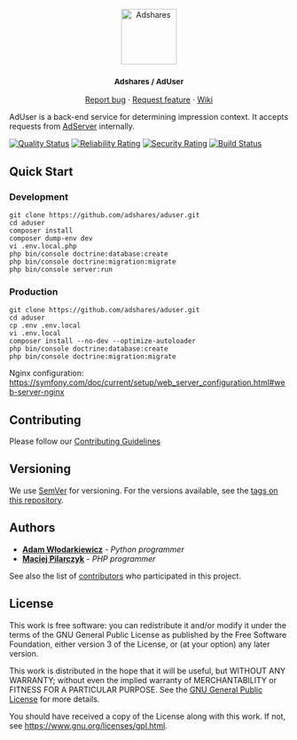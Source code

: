 <p align="center">
    <a href="https://adshares.net/" title="Adshares sp. z o.o." target="_blank">
        <img src="https://adshares.net/logos/ads.svg" alt="Adshares" width="100" height="100">
    </a>
</p>
<h3 align="center"><small>Adshares / AdUser</small></h3>
<p align="center">
    <a href="https://github.com/adshares/aduser/issues/new?template=bug_report.md&labels=Bug">Report bug</a>
    ·
    <a href="https://github.com/adshares/aduser/issues/new?template=feature_request.md&labels=New%20Feature">Request feature</a>
    ·
    <a href="https://github.com/adshares/aduser/wiki">Wiki</a>
</p>

AdUser is a back-end service for determining impression context.
It accepts requests from [AdServer](https://github.com/adshares/adserver) internally.

[![Quality Status](https://sonarcloud.io/api/project_badges/measure?project=adshares-aduser&metric=alert_status)](https://sonarcloud.io/dashboard?id=adshares-aduser)
[![Reliability Rating](https://sonarcloud.io/api/project_badges/measure?project=adshares-aduser&metric=reliability_rating)](https://sonarcloud.io/dashboard?id=adshares-aduser)
[![Security Rating](https://sonarcloud.io/api/project_badges/measure?project=adshares-aduser&metric=security_rating)](https://sonarcloud.io/dashboard?id=adshares-aduser)
[![Build Status](https://travis-ci.org/adshares/aduser.svg?branch=master)](https://travis-ci.org/adshares/aduser)


## Quick Start

### Development

```
git clone https://github.com/adshares/aduser.git
cd aduser
composer install
composer dump-env dev
vi .env.local.php
php bin/console doctrine:database:create
php bin/console doctrine:migration:migrate
php bin/console server:run
```

### Production

```
git clone https://github.com/adshares/aduser.git
cd aduser
cp .env .env.local
vi .env.local
composer install --no-dev --optimize-autoloader
php bin/console doctrine:database:create
php bin/console doctrine:migration:migrate
```

Nginx configuration:
<https://symfony.com/doc/current/setup/web_server_configuration.html#web-server-nginx>

## Contributing

Please follow our [Contributing Guidelines](docs/CONTRIBUTING.md)

## Versioning

We use [SemVer](http://semver.org/) for versioning.
For the versions available, see the [tags on this repository](https://github.com/adshares/aduser/tags).

## Authors

* **[Adam Włodarkiewicz](https://github.com/awlodarkiewicz)** - _Python programmer_
* **[Maciej Pilarczyk](https://github.com/m-pilarczyk)** - _PHP programmer_

See also the list of [contributors](https://github.com/adshares/aduser/contributors) who participated in this project.


## License

This work is free software: you can redistribute it and/or modify
it under the terms of the GNU General Public License as published by
the Free Software Foundation, either version 3 of the License, or
(at your option) any later version.

This work is distributed in the hope that it will be useful,
but WITHOUT ANY WARRANTY; without even the implied warranty of
MERCHANTABILITY or FITNESS FOR A PARTICULAR PURPOSE. See the
[GNU General Public License](LICENSE) for more details.

You should have received a copy of the License along with this work.
If not, see <https://www.gnu.org/licenses/gpl.html>.
